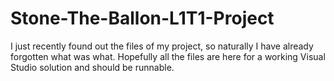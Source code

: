 # Stone-The-Ballon-L1T1-Project
I just recently found out the files of my project, so naturally I have already forgotten what was what.
Hopefully all the files are here for a working Visual Studio solution and should be runnable.
